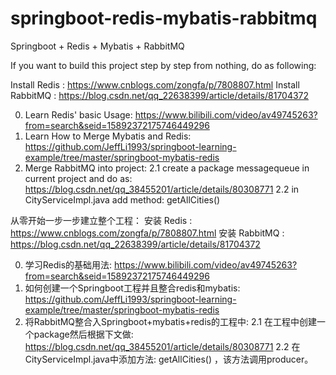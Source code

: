 # springboot-redis-mybatis-rabbitmq
Springboot + Redis + Mybatis + RabbitMQ

If you want to build this project step by step from nothing, do as following:

Install Redis : https://www.cnblogs.com/zongfa/p/7808807.html
Install RabbitMQ : https://blog.csdn.net/qq_22638399/article/details/81704372

0.  Learn Redis' basic Usage:  https://www.bilibili.com/video/av49745263?from=search&seid=15892372175746449296
1.  Learn How to Merge Mybatis and Redis: https://github.com/JeffLi1993/springboot-learning-example/tree/master/springboot-mybatis-redis 
2. Merge RabbitMQ into project:
   2.1 create a package messagequeue in current project and do as: https://blog.csdn.net/qq_38455201/article/details/80308771
   2.2 in CityServiceImpl.java add method: getAllCities()  


从零开始一步一步建立整个工程：
安装 Redis : https://www.cnblogs.com/zongfa/p/7808807.html
安装 RabbitMQ : https://blog.csdn.net/qq_22638399/article/details/81704372

0.  学习Redis的基础用法:  https://www.bilibili.com/video/av49745263?from=search&seid=15892372175746449296
1.  如何创建一个Springboot工程并且整合redis和mybatis: https://github.com/JeffLi1993/springboot-learning-example/tree/master/springboot-mybatis-redis 
2.  将RabbitMQ整合入Springboot+mybatis+redis的工程中:
   2.1 在工程中创建一个package然后根据下文做: https://blog.csdn.net/qq_38455201/article/details/80308771
   2.2 在CityServiceImpl.java中添加方法: getAllCities() ，该方法调用producer。
